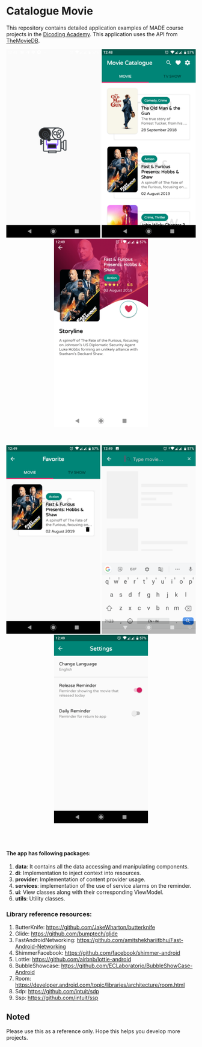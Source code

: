 # Catalogue Movie

This repository contains detailed application examples of MADE course projects in the [Dicoding Academy](https://dicoding.com). This application uses the API from [TheMovieDB](https://api.themoviedb.org).
<p align="center">
  <img src="./screenshots/screenshots_splash.png" width="250">
  <img src="./screenshots/screenshots_main.png" width="250">
  <img src="./screenshots/screenshots_detail.png" width="250">
</p>
<br>
<p align="center">
  <img src="./screenshots/screenshots_favorite.png" width="250">
  <img src="./screenshots/screenshots_search.png" width="250">
  <img src="./screenshots/screenshots_settings.png" width="250">
</p>
<br>
<br>

#### The app has following packages:
1. **data**: It contains all the data accessing and manipulating components.
2. **di**: Implementation to inject context into resources.
3. **provider**: Implementation of content provider usage.
4. **services**: implementation of the use of service alarms on the reminder.
5. **ui**: View classes along with their corresponding ViewModel.
6. **utils**: Utility classes.

### Library reference resources:
1. ButterKnife: https://github.com/JakeWharton/butterknife
2. Glide: https://github.com/bumptech/glide
3. FastAndroidNetworking: https://github.com/amitshekhariitbhu/Fast-Android-Networking
4. ShimmerFacebook: https://github.com/facebook/shimmer-android
5. Lottie: https://github.com/airbnb/lottie-android
6. BubbleShowcase: https://github.com/ECLaboratorio/BubbleShowCase-Android
7. Room: https://developer.android.com/topic/libraries/architecture/room.html
8. Sdp: https://github.com/intuit/sdp
9. Ssp: https://github.com/intuit/ssp

## Noted
Please use this as a reference only. Hope this helps you develop more projects.
